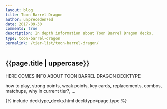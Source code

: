 ```yaml
---
layout: blog
title: Toon Barrel Dragon
author: unpreceden7ed
date: 2017-09-30
comments: true
description: In depth information about Toon Barrel Dragon decks.
type: toon-barrel-dragon
permalink: /tier-list/toon-barrel-dragon/
---
```


<div class="section">
    <h2>{{page.title | uppercase}}</h2>
    <p>HERE COMES INFO ABOUT TOON BARREL DRAGON DECKTYPE</p>
    <p>how to play, strong points, weak points, key cards, replacements, combos, matchups, why in current tier?, ...</p>
</div>

{% include decktype_decks.html decktype=page.type %}